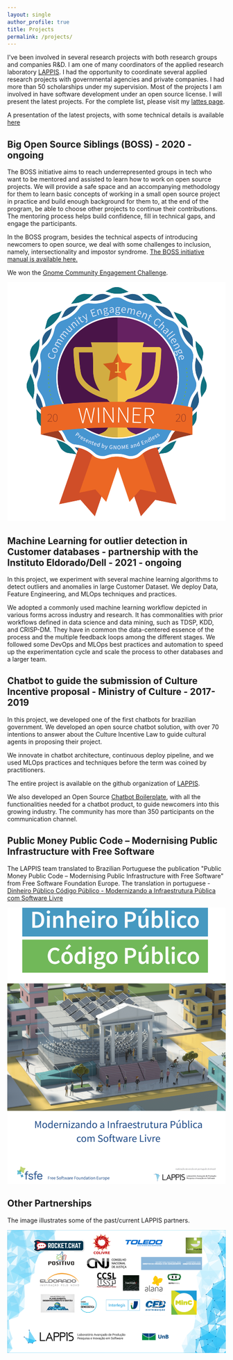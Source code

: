 ```yaml
---
layout: single
author_profile: true
title: Projects
permalink: /projects/
---
```


I've been involved in several research projects with both research groups and companies R&D. I am one of many coordinators of the applied research laboratory [LAPPIS](https://github.com/lappis-unb). I had the opportunity to coordinate several applied research projects with governmental agencies and private companies. I had more than 50 scholarships  under my supervision. Most of the projects I am involved in have software development under an open source license. I will present the latest projects. For the complete list, please visit my [lattes page](http://lattes.cnpq.br/2831991076751452). 

A presentation of the latest projects, with some technical details is available [here](https://docs.google.com/presentation/d/1ywrszF-efFiFrmqVJ8JGCpr19EHfh0M5C8ZZ8fmL8x8/edit?usp=sharing)

  

## Big Open Source Siblings (BOSS) - 2020 - ongoing


The BOSS initiative aims to reach underrepresented groups in tech who want to be mentored and assisted to learn how to work on open source projects. We will provide a safe space and an accompanying methodology for them to learn basic concepts of working in a small open source project in practice and build enough background for them to, at the end of the program, be able to choose other projects to continue their contributions. The mentoring process helps build confidence, fill in technical gaps, and engage the participants. 

In the BOSS program, besides the technical aspects of introducing newcomers to open source, we deal with some challenges to inclusion, namely, intersectionality and impostor syndrome. 
[The BOSS initiative manual is available here.](https://github.com/BOSS-BigOpenSourceSibling/BigSibling/blob/main/gnome_challenge/phase3/BOSS%20-%20final%20final.pdf)

We won the [Gnome Community Engagement Challenge](https://www.gnome.org/challenge/winners/).

![image](/images/BadgesPhaseThreeWinner.png)




## Machine Learning for outlier detection in Customer databases - partnership with the Instituto Eldorado/Dell - 2021 - ongoing

In this project, we experiment with several machine learning algorithms to detect outliers and anomalies in large Customer Dataset. We deploy Data, Feature Engineering, and MLOps techniques and practices. 

We adopted a commonly used machine learning workflow depicted in various forms across industry and research. It has commonalities with prior workflows defined in data science and data mining, such as TDSP, KDD, and CRISP-DM. They have in common the data-centered essence of the process and the multiple feedback loops among the different stages. We followed some DevOps and MLOps best practices and automation to speed up the experimentation cycle and scale the process to other databases and a larger team. 



## Chatbot to guide the submission of Culture Incentive proposal - Ministry of Culture - 2017-2019

In this project, we developed one of the first chatbots for brazilian government. We developed an open source chatbot solution, with over 70 intentions to answer about the Culture Incentive Law to guide cultural agents in proposing their project.

We innovate in chatbot architecture, continuous deploy pipeline, and we used MLOps practices and techniques before the term was coined by practitioners. 

The entire project is available on the github organization of [LAPPIS](https://github.com/lappis-unb).

We also developed an Open Source  [Chatbot Boilerplate](https://github.com/lappis-unb/rasa-ptbr-boilerplate), with all the functionalities needed for a chatbot product, to guide newcomers into this growing industry. The community has more than 350 participants on the communication channel.


## Public Money Public Code – Modernising Public Infrastructure with Free Software

The LAPPIS team translated to Brazilian Portuguese the publication  "Public Money Public Code – Modernising Public Infrastructure with Free Software"
from Free Software Foundation Europe.
The translation in portuguese - [Dinheiro Público Código Público - Modernizando a Infraestrutura Pública com Software Livre](https://download.fsfe.org/campaigns/pmpc/PMPC-Modernising-with-Free-Software.pt_br.pdf)

![Dinheiro Público Código Publico - Modernizando a Infraestrutura Pública com Software Livre](/images/publico.png)

## Other Partnerships

The image illustrates some of the past/current LAPPIS partners.

![parcerias](/images/parcerias.png)


